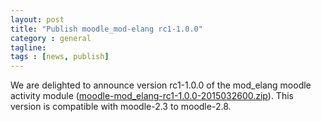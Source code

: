 ```yaml
---
layout: post
title: "Publish moodle_mod-elang rc1-1.0.0"
category : general
tagline:
tags : [news, publish]
---
```



We are delighted to announce version rc1-1.0.0 of the mod_elang moodle activity module ([moodle-mod_elang-rc1-1.0.0-2015032600.zip](https://github.com/e-lang/moodle-mod_elang/raw/gh-pages/assets/moodle-mod_elang-rc1-1.0.0-2015032600.zip)). This version is compatible with moodle-2.3 to moodle-2.8.
